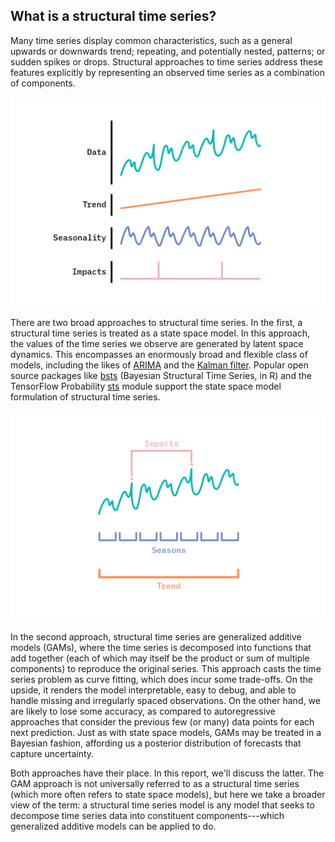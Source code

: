 ## What is a structural time series?

Many time series display common characteristics, such as a general
upwards or downwards trend; repeating, and potentially nested, patterns;
or sudden spikes or drops. Structural approaches to time series address
these features explicitly by representing an observed time series as a
combination of components.

![Some time series decompose naturally into component parts.](/figures/ff16-02.png)

There are two broad approaches to structural time series. In the first,
a structural time series is treated as a state space model. In this
approach, the values of the time series we observe are generated by
latent space dynamics. This encompasses an enormously broad and flexible
class of models, including the likes of
[ARIMA](https://en.wikipedia.org/wiki/Autoregressive_integrated_moving_average)
and the [Kalman filter](https://en.wikipedia.org/wiki/Kalman_filter).
Popular open source packages like
[bsts](https://cran.r-project.org/web/packages/bsts/) (Bayesian
Structural Time Series, in R) and the TensorFlow Probability
[sts](https://www.tensorflow.org/probability/api_docs/python/tfp/sts)
module support the state space model formulation of structural time
series.

![Patterns in time series occur at different scales. Here, a global trend combines with a repeating seasonal pattern, and two impact effects.](/figures/ff16-03.png)

In the second approach, structural time series are generalized additive
models (GAMs), where the time series is decomposed into functions that
add together (each of which may itself be the product or sum of multiple
components) to reproduce the original series. This approach casts the
time series problem as curve fitting, which does incur some trade-offs.
On the upside, it renders the model interpretable, easy to debug, and
able to handle missing and irregularly spaced observations. On the other
hand, we are likely to lose some accuracy, as compared to autoregressive
approaches that consider the previous few (or many) data points for each
next prediction. Just as with state space models, GAMs may be treated in
a Bayesian fashion, affording us a posterior distribution of forecasts
that capture uncertainty.

Both approaches have their place. In this report, we'll discuss the
latter. The GAM approach is not universally referred to as a structural
time series (which more often refers to state space models), but here we
take a broader view of the term: a structural time series model is any
model that seeks to decompose time series data into constituent
components---which generalized additive models can be applied to do.
